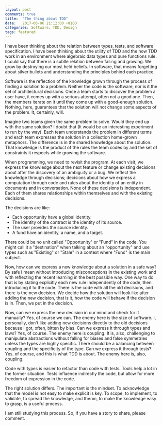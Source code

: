 ```yaml
---
layout: post
comments: true
title:  "The thing about TDD"
date:   2017-06-06 21:12:00 +0100
categories: Software, TDD, Design
tags: featured
---
```


I have been thinking about the relation between types,
tests, and software specification.
I have been thinking about the utility of TDD and the how TDD work
in an environment where algebraic data types and pure functions rule.
I could say that there is a subtle relation between failing and growing.
We grow by destroying our most held beliefs.
In software, that means forgetting about silver bullets
and understanding the principles behind each practice.

Software is the reflection of the knowledge grown through
the process of finding a solution to a problem.
Neither the code is the software, nor is it the set of architectural decisions.
Once a team starts to discover the problem a user have,
it comes up with a serious attempt, often not a good one.
Then, the members iterate on it until they come up with a good-enough solution.
Nothing, here, guarantees that the solution will not change some aspects of the
problem. It, certainly, will.

Imagine two teams given the same problem to solve.
Would they end up with the same solution?
I doubt that (It would be an interesting experiment to run by the way).
Each team understands the problem in different terms
and each team expresses the solution in a collection home-grown metaphors.
The difference is in the shared knowledge about the solution.
That knowledge is the product of the rules the team codes by
and the set of constraints it respects while growing the software.

When programming, we need to revisit the program.
At each visit, we express the knowledge about the next feature
or change existing decisions about after the discovery of an ambiguity or a bug.
We reflect the knowledge through decisions; decisions about how we express
a computation through code and rules about the identity of an entity
in documents and in conversation.
None of these decisions is independent.
Each of them shares relationships within themselves
and with the existing decisions.

The decisions are like:
  * Each opportunity have a global identity.
  * The identity of the contract is the identity of its source.
  * The user provides the source identity.
  * A fund have an identity, a name, and a target.

There could be no unit called "Opportunity" or "Fund" in the code.
You might call it a "destination" when talking about an "opportunity"
and use types such as "Existing" or "Stale" in a context where "Fund"
is the main subject.

Now, how can we express a new knowledge about a solution in a safe way?
By safe I mean without introducing misconceptions in the existing work
and with reflecting the recent learning in the best possible way.
One way to do that is by stating explicitly each
new rule independently of the code, then introducing it to the code.
There is the code with all the old decisions, and there is the new decision.
We decide how the solution will look like after adding the new decision,
that is it, how the code will behave if the decision is in.
Then, we put in the decision.

Now, can we express the new decision in our mind
and check for it manually? Yes, of course we can.
The enemy here is the size of software.
I, personally, don't like adding new decisions directly to
the old decisions because I got, often, bitten by bias.
Can we express it through types and laws? Yes, of course.
The enemy here is coupling.
It is, also, challenging to manipulate abstractions without falling for biases
and false symmetries unless the types are highly specific.
There should be a balancing between coupling and the specificity of the type.
Can we express it through tests? Yes, of course,
and this is what TDD is about.
The enemy here is, also, coupling.

Code with types is easier to refactor than code with tests.
Tools help a lot in the former situation.
Tests influence indirectly the code,
but allow for more freedom of expression in the code.

The right solution differs. The important is the mindset.
To acknowledge that the model is not easy to make explicit is key.
To scope, to implement, to validate,
to spread the knowledge,
and thenm, to make the knowledge easy to grasp, is a useful process.

I am still studying this process.
So, if you have a story to share, please comment.
